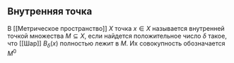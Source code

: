 ## Внутренняя точка
В [[Метрическое пространство]] $X$ точка $x \in X$ называется внутренней точкой множества $M\subseteq X$, если найдется положительное число $\delta$ такое, что [[Шар]] $B_\delta(x)$ полностью лежит в $M$.
Их совокупность обозначается $M^0$